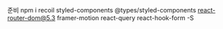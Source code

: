 준비
npm i recoil styled-components @types/styled-components react-router-dom@5.3 framer-motion react-query react-hook-form -S